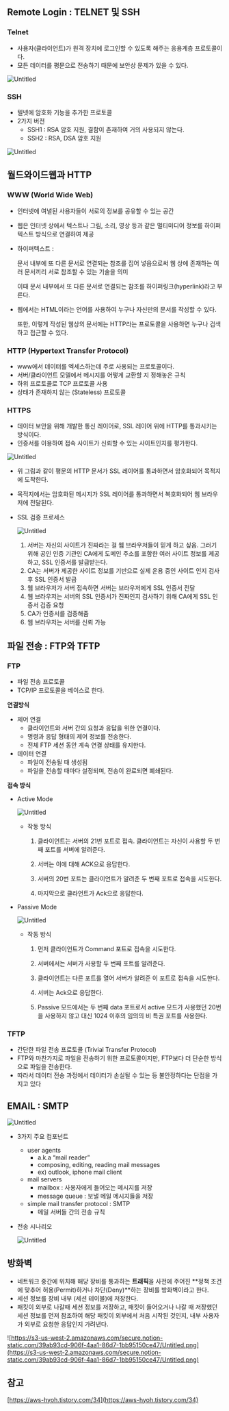 ## Remote Login : TELNET 및 SSH

### Telnet

- 사용자(클라이언트)가 원격 장치에 로그인할 수 있도록 해주는 응용계층 프로토콜이다.
- 모든 데이터를 평문으로 전송하기 때문에 보안상 문제가 있을 수 있다.

![Untitled](https://s3-us-west-2.amazonaws.com/secure.notion-static.com/64158715-9808-487d-895f-56c5b6f0433c/Untitled.png)

### SSH

- 텔넷에 암호화 기능을 추가한 프로토콜
- 2가지 버전
    - SSH1 : RSA 암호 지원, 결함이 존재하여 거의 사용되지 않는다.
    - SSH2 : RSA, DSA 암호 지원
    

![Untitled](https://s3-us-west-2.amazonaws.com/secure.notion-static.com/5e9cc7e7-f2a4-4183-add4-038d97582803/Untitled.png)

## 월드와이드웹과 HTTP

### WWW (World Wide Web)

- 인터넷에 여녈된 사용자들이 서로의 정보를 공유할 수 있는 공간
- 웹은 인터넷 상에서 텍스트나 그림, 소리, 영상 등과 같은 멀티미디어 정보를 하이퍼텍스트 방식으로 연결하여 제공
- 하이퍼텍스트 :
    
    문서 내부에 또 다른 문서로 연결되는 참조를 집어 넣음으로써 웹 상에 존재하는 여러 문서끼리 서로 참조할 수 있는 기술을 의미
    
    이때 문서 내부에서 또 다른 문서로 연결되는 참조를 하이퍼링크(hyperlink)라고 부른다.
    
- 웹에서는 HTML이라는 언어를 사용하여 누구나 자신만의 문서를 작성할 수 있다.
    
    또한, 이렇게 작성된 웹상의 문서에는 HTTP라는 프로토콜을 사용하면 누구나 검색하고 접근할 수 있다.
    

### HTTP (Hypertext Transfer Protocol)

- www에서 데이터를 엑세스하는데 주로 사용되는 프로토콜이다.
- 서버/클라이언트 모델에서 메시지를 어떻게 교환할 지 정해놓은 규칙
- 하위 프로토콜로 TCP 프로토콜 사용
- 상태가 존재하지 않는 (Stateless) 프로토콜

### HTTPS

- 데이터 보안을 위해 개발한 통신 레이어로, SSL 레이어 위에 HTTP를 통과시키는 방식이다.
- 인증서를 이용하여 접속 사이트가 신뢰할 수 있는 사이트인지를 평가한다.

![Untitled](https://s3-us-west-2.amazonaws.com/secure.notion-static.com/9b8c714b-1da9-4905-a94a-1d7f5d0cd86c/Untitled.png)

- 위 그림과 같이 평문의 HTTP 문서가 SSL 레이어를 통과하면서 암호화되어 목적지에 도착한다.
- 목적지에서는 암호화된 메시지가 SSL 레이어를 통과하면서 복호화되어 웹 브라우저에 전달된다.

- SSL 검증 프로세스
    
    ![Untitled](https://s3-us-west-2.amazonaws.com/secure.notion-static.com/62e92eb3-3e9a-46c2-9917-f493160af131/Untitled.png)
    
    1. 서버는 자신의 사이트가 진짜라는 걸 웹 브라우저들이 믿게 하고 싶음. 그러기 위해 공인 인증 기관인 CA에게 도메인 주소를 포함한 여러 사이트 정보를 제공하고, SSL 인증서를 발급받는다. 
    2. CA는 서버가 제공한 사이트 정보를 기반으로 실제 운용 중인 사이트 인지 검사 후 SSL 인증서 발급
    3. 웹 브라우저가 서버 접속하면 서버는 브라우저에게 SSL 인증서 전달
    4. 웹 브라우저는 서버의 SSL 인증서가 진짜인지 검사하기 위해 CA에게 SSL 인증서 검증 요청
    5. CA가 인증서를 검증해줌
    6. 웹 브라우저는 서버를 신뢰 가능

## 파일 전송 : FTP와 TFTP

### FTP

- 파일 전송 프로토콜
- TCP/IP 프로토콜을 베이스로 한다.

**연결방식** 

- 제어 연결
    - 클라이언트와 서버 간의 요청과 응답을 위한 연결이다.
    - 명령과 응답 형태의 제어 정보를 전송한다.
    - 전체 FTP 세션 동안 계속 연결 상태를 유지한다.
- 데이터 연결
    - 파일이 전송될 때 생성됨
    - 파일을 전송할 때마다 설정되며, 전송이 완료되면 폐쇄된다.

**접속 방식**

- Active Mode
    
    ![Untitled](https://s3-us-west-2.amazonaws.com/secure.notion-static.com/3dd3e8dd-2ed3-4cbe-aa72-68cb10ae13f7/Untitled.png)
    
    - 작동 방식
        
        1) 클라이언트는 서버의 21번 포트로 접속. 클라이언트는 자신이 사용할 두 번째 포트를 서버에 알려준다. 
        
        2) 서버는 이에 대해 ACK으로 응답한다. 
        
        3) 서버의 20번 포트는 클라이언트가 알려준 두 번째 포트로 접속을 시도한다. 
        
        4) 마지막으로 클라언트가 Ack으로 응답한다. 
        
    

- Passive Mode
    
    ![Untitled](https://s3-us-west-2.amazonaws.com/secure.notion-static.com/3b06f54a-8c72-47c1-ac28-91a85234ca19/Untitled.png)
    
    - 작동 방식
        
        1) 먼저 클라이언트가 Command 포트로 접속을 시도한다. 
        
        2) 서버에서는 서버가 사용할 두 번째 포트를 알려준다. 
        
        3) 클라이언트는 다른 포트를 열어 서버가 알려준 이 포트로 접속을 시도한다. 
        
        4) 서버는 Ack으로 응답한다. 
        
        5) Passive 모드에서는 두 번째 data 포트로서 active 모드가 사용했던 20번을 사용하지 않고 대신 1024 이후의 임의의 비 특권 포트를 사용한다. 
        

### TFTP

- 간단한 파일 전송 프로토콜 (Trivial Transfer Protocol)
- FTP와 마찬가지로 파일을 전송하기 위한 프로토콜이지만, FTP보다 더 단순한 방식으로 파일을 전송한다.
- 따라서 데이터 전송 과정에서 데이터가 손실될 수 있는 등 불안정하다는 단점을 가지고 있다

## EMAIL : SMTP

![Untitled](https://s3-us-west-2.amazonaws.com/secure.notion-static.com/32ea6200-7fd5-41da-8eb3-925ec5193e10/Untitled.png)

- 3가지 주요 컴포넌트
    - user agents
        - a.k.a “mail reader”
        - composing, editing, reading mail messages
        - ex) outlook, iphone mail client
    - mail servers
        - mailbox : 사용자에게 들어오는 메시지를 저장
        - message queue : 보낼 메일 메시지들을 저장
    - simple mail transfer protocol : SMTP
        - 메일 서버들 간의 전송 규칙
    
- 전송 시나리오
    
    ![Untitled](https://s3-us-west-2.amazonaws.com/secure.notion-static.com/1952182e-5ee4-4280-9729-6be159d2173d/Untitled.png)
    

## 방화벽

- 네트워크 중간에 위치해 해당 장비를 통과하는 **트래픽**을 사전에 주어진 **정책 조건에 맞추어 허용(Permit)하거나 차단(Deny)**하는 장비를 방화벽이라고 한다.
- 세션 정보를 장비 내부 (세션 테이블)에 저장한다.
- 패킷이 외부로 나갈때 세션 정보를 저장하고, 패킷이 들어오거나 나갈 때 저장했던 세션 정보를 먼저 참조하여 해당 패킷이 외부에서 처음 시작된 것인지, 내부 사용자가 외부로 요청한 응답인지 가려낸다.

![https://s3-us-west-2.amazonaws.com/secure.notion-static.com/39ab93cd-906f-4aa1-86d7-1bb95150ce47/Untitled.png](https://s3-us-west-2.amazonaws.com/secure.notion-static.com/39ab93cd-906f-4aa1-86d7-1bb95150ce47/Untitled.png)

## 참고

[https://aws-hyoh.tistory.com/34](https://aws-hyoh.tistory.com/34)
